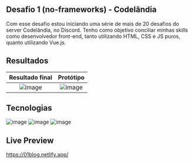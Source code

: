 ## Desafio 1 (no-frameworks) - Codelândia

Com esse desafio estou iniciando uma série de mais de 20 desafios do server Codelândia, no Discord.
Tenho como objetivo conciliar minhas skills como desenvolvedor front-end, tanto utilizando HTML, CSS e JS puros, quanto utilizando Vue.js.

## Resultados

Resultado final            | Protótipo
:-------------------------:|:-------------------------:
![image](https://i.imgur.com/ngcpEwW.png)  |  ![image](https://i.imgur.com/4XsmSnw.png)

## Tecnologias

![image](https://img.shields.io/badge/HTML5-E34F26?style=for-the-badge&logo=html5&logoColor=white) ![image](https://img.shields.io/badge/CSS3-1572B6?style=for-the-badge&logo=css3&logoColor=white) ![image](https://img.shields.io/badge/JavaScript-323330?style=for-the-badge&logo=javascript&logoColor=F7DF1E)

## Live Preview

https://01blog.netlify.app/
